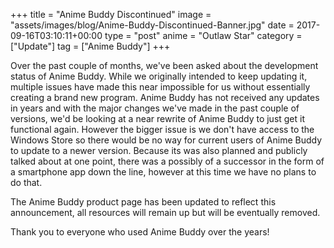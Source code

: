 +++
title = "Anime Buddy Discontinued"
image = "assets/images/blog/Anime-Buddy-Discontinued-Banner.jpg"
date = 2017-09-16T03:10:11+00:00
type = "post"
anime = "Outlaw Star"
category = ["Update"]
tag = ["Anime Buddy"]
+++

Over the past couple of months, we've been asked about the development status of Anime Buddy. While we originally intended to keep updating it, multiple issues have made this near impossible for us without essentially creating a brand new program. Anime Buddy has not received any updates in years and with the major changes we've made in the past couple of versions, we'd be looking at a near rewrite of Anime Buddy to just get it functional again. However the bigger issue is we don't have access to the Windows Store so there would be no way for current users of Anime Buddy to update to a newer version. Because its was also planned and publicly talked about at one point, there was a possibly of a successor in the form of a smartphone app down the line, however at this time we have no plans to do that. 

The Anime Buddy product page has been updated to reflect this announcement, all resources will remain up but will be eventually removed. 

Thank you to everyone who used Anime Buddy over the years!
